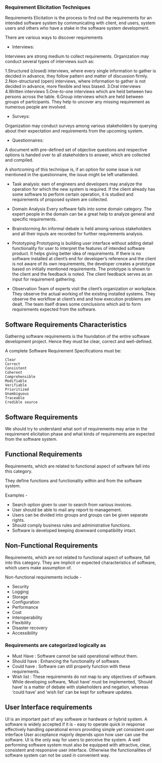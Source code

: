 ### Requirement Elicitation Techniques

Requirements Elicitation is the process to find out the requirements for an intended software system by communicating with client, end users, system users and others who have a stake in the software system development.

There are various ways to discover requirements

- Interviews:

Interviews are strong medium to collect requirements. 
Organization may conduct several types of interviews such as:

1.Structured (closed) interviews, where every single information to gather is decided in advance, they follow pattern and matter of discussion firmly.
2.Non-structured (open) interviews, where information to gather is not decided in advance, more flexible and less biased.
3.Oral interviews
4.Written interviews
5.One-to-one interviews which are held between two persons across the table.
6.Group interviews which are held between groups of participants. They help to uncover any missing requirement as numerous people are involved.


- Surveys:

Organization may conduct surveys among various stakeholders by querying about their expectation and requirements from the upcoming system.

- Questionnaires:

A document with pre-defined set of objective questions and respective options is handed over to all stakeholders to answer, which are collected and compiled.

A shortcoming of this technique is, if an option for some issue is not mentioned in the questionnaire, the issue might be left unattended.

- Task analysis:
eam of engineers and developers may analyze the operation for which the new system is required. If the client already has some software to perform certain operation, it is studied and requirements of proposed system are collected.

- Domain Analysis
Every software falls into some domain category. The expert people in the domain can be a great help to analyze general and specific requirements.

- Brainstorming
An informal debate is held among various stakeholders and all their inputs are recorded for further requirements analysis.

- Prototyping
Prototyping is building user interface without adding detail functionality for user to interpret the features of intended software product. It helps giving better idea of requirements. If there is no software installed at client’s end for developer’s reference and the client is not aware of its own requirements, the developer creates a prototype based on initially mentioned requirements. The prototype is shown to the client and the feedback is noted. The client feedback serves as an input for requirement gathering.

- Observation
Team of experts visit the client’s organization or workplace. They observe the actual working of the existing installed systems. They observe the workflow at client’s end and how execution problems are dealt. The team itself draws some conclusions which aid to form requirements expected from the software.


## Software Requirements Characteristics

Gathering software requirements is the foundation of the entire software development project. Hence they must be clear, correct and well-defined.

A complete Software Requirement Specifications must be:

	Clear
	Correct
	Consistent
	Coherent
	Comprehensible
	Modifiable
	Verifiable
	Prioritized
	Unambiguous
	Traceable
	Credible source

## Software Requirements
We should try to understand what sort of requirements may arise in the requirement elicitation phase and what kinds of requirements are expected from the software system.

## Functional Requirements
Requirements, which are related to functional aspect of software fall into this category.

They define functions and functionality within and from the software system.

Examples -
- Search option given to user to search from various invoices.
- User should be able to mail any report to management.
- Users can be divided into groups and groups can be given separate rights.
- Should comply business rules and administrative functions.
- Software is developed keeping downward compatibility intact.

## Non-Functional Requirements
Requirements, which are not related to functional aspect of software, fall into this category. They are implicit or expected characteristics of software, which users make assumption of.

Non-functional requirements include -

- Security
- Logging
- Storage
- Configuration
- Performance
- Cost
- Interoperability
- Flexibility
- Disaster recovery
- Accessibility

### Requirements are categorized logically as

- Must Have : 
	Software cannot be said operational without them.
- Should have : 
	Enhancing the functionality of software.
- Could have : 
	Software can still properly function with these requirements.
- Wish list : 
	These requirements do not map to any objectives of software.
While developing software, ‘Must have’ must be implemented, ‘Should have’ is a matter of debate with stakeholders and negation, whereas ‘could have’ and ‘wish list’ can be kept for software updates.

## User Interface requirements

UI is an important part of any software or hardware or hybrid system. A software is widely accepted if it is -
	easy to operate
	quick in response
	effectively handling operational errors
	providing simple yet consistent user interface
User acceptance majorly depends upon how user can use the software. UI is the only way for users to perceive the system. A well performing software system must also be equipped with attractive, clear, consistent and responsive user interface. Otherwise the functionalities of software system can not be used in convenient way.